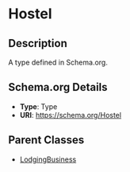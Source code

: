 # Hostel

## Description
A type defined in Schema.org.

## Schema.org Details
- **Type**: Type
- **URI**: https://schema.org/Hostel

## Parent Classes
- [LodgingBusiness](../LodgingBusiness.md)


